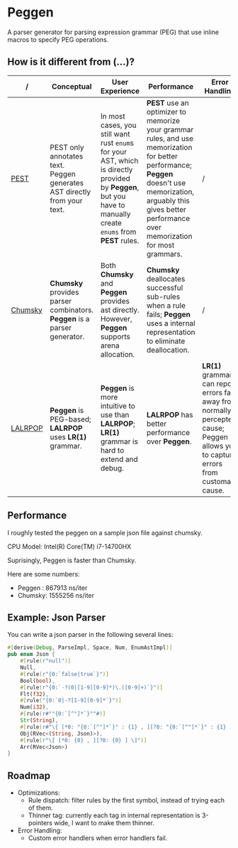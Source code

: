 # Peggen

A parser generator for parsing expression grammar (PEG) that use inline macros to specify PEG operations. 

## How is it different from (...)?

| /    | Conceptual | User Experience | Performance | Error Handling |
| ---- | ---------- | --------------- | ----------- | -------------- |
| [PEST](https://pest.rs) | PEST only annotates text. <br> Peggen generates AST directly from your text. | In most cases, you still want rust `enum`s for your AST, which is directly provided by **Peggen**, but you have to manually create `enums` from **PEST** rules. | **PEST** use an optimizer to memorize your grammar rules, and use memorization for better performance; **Peggen** doesn't use memorization, arguably this gives better performance over memorization for most grammars. | / |
| [Chumsky](https://crates.io/crates/chumsky) | **Chumsky** provides parser combinators. **Peggen** is a parser generator. | Both **Chumsky** and **Peggen** provides ast directly. However, **Peggen** supports arena allocation.  | **Chumsky** deallocates successful sub-rules when a rule fails; **Peggen** uses a internal representation to eliminate deallocation. | / |
| [LALRPOP](https://lalrpop.github.io/lalrpop) | **Peggen** is PEG-based; **LALRPOP** uses **LR(1)** grammar. | **Peggen** is more intuitive to use than **LALRPOP**; **LR(1)** grammar is hard to extend and debug. | **LALRPOP** has better performance over **Peggen**. | **LR(1)** grammar can report errors far away from normally percepted cause; Peggen allows you to capture errors from customary cause. |

## Performance

I roughly tested the peggen on a sample json file against chumsky. 

CPU Model: Intel(R) Core(TM) i7-14700HX

Suprisingly, Peggen is faster than Chumsky. 

Here are some numbers: 
- Peggen : 867913 ns/iter
- Chumsky: 1555256 ns/iter

## Example: Json Parser

You can write a json parser in the following several lines: 

```rust
#[derive(Debug, ParseImpl, Space, Num, EnumAstImpl)]
pub enum Json {
    #[rule(r"null")]
    Null,
    #[rule(r"{0:`false|true`}")]
    Bool(bool),
    #[rule(r"{0:`-?(0|[1-9][0-9]*)\.([0-9]+)`}")]
    Flt(f32),
    #[rule("{0:`0|-?[1-9][0-9]*`}")]
    Num(i32),
    #[rule(r#""{0:`[^"]*`}""#)]
    Str(String),
    #[rule(r#"\{ [*0: "{0:`[^"]*`}" : {1} , ][?0: "{0:`[^"]*`}" : {1} ] \}"#)]
    Obj(RVec<(String, Json)>),
    #[rule(r"\[ [*0: {0} , ][?0: {0} ] \]")]
    Arr(RVec<Json>)
}
```

## Roadmap

- Optimizations: 
  - Rule dispatch: filter rules by the first symbol, instead of trying each of them. 
  - Thinner tag: currently each tag in internal representation is 3-pointers wide, I want to make them thinner. 
- Error Handling: 
  - Custom error handlers when error handlers fail. 
